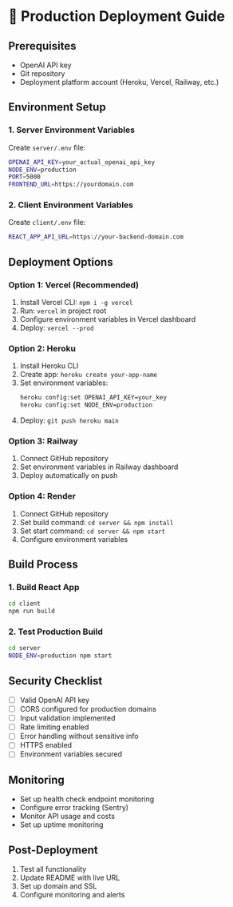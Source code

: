 # 🚀 Production Deployment Guide

## Prerequisites
- OpenAI API key
- Git repository
- Deployment platform account (Heroku, Vercel, Railway, etc.)

## Environment Setup

### 1. Server Environment Variables
Create `server/.env` file:
```bash
OPENAI_API_KEY=your_actual_openai_api_key
NODE_ENV=production
PORT=5000
FRONTEND_URL=https://yourdomain.com
```

### 2. Client Environment Variables
Create `client/.env` file:
```bash
REACT_APP_API_URL=https://your-backend-domain.com
```

## Deployment Options

### Option 1: Vercel (Recommended)
1. Install Vercel CLI: `npm i -g vercel`
2. Run: `vercel` in project root
3. Configure environment variables in Vercel dashboard
4. Deploy: `vercel --prod`

### Option 2: Heroku
1. Install Heroku CLI
2. Create app: `heroku create your-app-name`
3. Set environment variables:
   ```bash
   heroku config:set OPENAI_API_KEY=your_key
   heroku config:set NODE_ENV=production
   ```
4. Deploy: `git push heroku main`

### Option 3: Railway
1. Connect GitHub repository
2. Set environment variables in Railway dashboard
3. Deploy automatically on push

### Option 4: Render
1. Connect GitHub repository
2. Set build command: `cd server && npm install`
3. Set start command: `cd server && npm start`
4. Configure environment variables

## Build Process

### 1. Build React App
```bash
cd client
npm run build
```

### 2. Test Production Build
```bash
cd server
NODE_ENV=production npm start
```

## Security Checklist
- [ ] Valid OpenAI API key
- [ ] CORS configured for production domains
- [ ] Input validation implemented
- [ ] Rate limiting enabled
- [ ] Error handling without sensitive info
- [ ] HTTPS enabled
- [ ] Environment variables secured

## Monitoring
- Set up health check endpoint monitoring
- Configure error tracking (Sentry)
- Monitor API usage and costs
- Set up uptime monitoring

## Post-Deployment
1. Test all functionality
2. Update README with live URL
3. Set up domain and SSL
4. Configure monitoring and alerts
